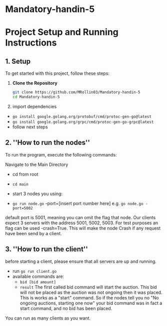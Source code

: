 # Mandatory-handin-5

# Project Setup and Running Instructions

## 1. Setup

To get started with this project, follow these steps:

1. **Clone the Repository**

   ```bash
   git clone https://github.com/MRollin03/Mandatory-handin-5
   cd Mandatory-handin-5
   ```

2. import dependencies

- `go install google.golang.org/protobuf/cmd/protoc-gen-go@latest`
- `go install google.golang.org/grpc/cmd/protoc-gen-go-grpc@latest`
- follow next steps

## 2. ''How to run the nodes''

To run the program, execute the following commands:

Navigate to the Main Directory

- cd from root
- `cd main`

- start 3 nodes you using:
- `go run node.go` -port=[insert port number here] e.g. `go node.go -port=5002`

default port is 5001, meaning you can omit the flag that node.
Our clients expect 3 servers with the address 5001, 5002, 5003.
For test purposes an flag can be used -crash=True. This will make the node Crash if any request have been send by a client.

## 3. ''How to run the client''

before starting a client, please ensure that all servers are up and running.

- run `go run client.go`
- available commands are:
  - `bid [bid amount]`
  - `result`
    The first called bid command will start the auction. This bid will not be placed
    as the auction was not ongoing then it was placed.
    This is works as a "start" command. So if the nodes tell you no "No ongoing auctions, starting one now"
    your bid command was in fact a start command, and no bid has been placed.

You can run as many clients as you want.
